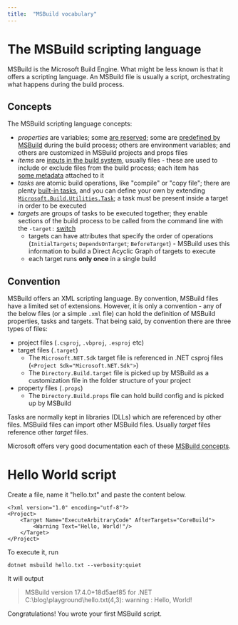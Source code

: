 ```yaml
---
title:  "MSBuild vocabulary"
---
```


# The MSBuild scripting language

MSBuild is the Microsoft Build Engine. What might be less known is that it offers a scripting language. An MSBuild file is usually a script, orchestrating what happens during the build process.

## Concepts

The MSBuild scripting language concepts:
- *properties* are variables; some [are reserved](https://learn.microsoft.com/en-us/visualstudio/msbuild/common-msbuild-project-properties); some are [predefined by MSBuild](https://learn.microsoft.com/en-us/visualstudio/msbuild/msbuild-reserved-and-well-known-properties) during the build process; others are environment variables; and others are customized in MSBuild projects and props files
- *items* are [inputs in the build system](https://learn.microsoft.com/en-us/visualstudio/msbuild/common-msbuild-project-items), usually files - these are used to include or exclude files from the build process; each item has [some metadata](https://learn.microsoft.com/en-us/visualstudio/msbuild/msbuild-well-known-item-metadata) attached to it
- *tasks* are atomic build operations, like "compile" or "copy file"; there are plenty [built-in tasks](https://learn.microsoft.com/en-us/visualstudio/msbuild/msbuild-task-reference), and you can define your own by extending [`Microsoft.Build.Utilities.Task`](https://learn.microsoft.com/en-us/dotnet/api/microsoft.build.utilities.task); a task must be present inside a target in order to be executed
- *targets* are groups of tasks to be executed together; they enable sections of the build process to be called from the command line with the `-target:` [switch](https://learn.microsoft.com/en-us/visualstudio/msbuild/msbuild-command-line-reference)
  - targets can have attributes that specify the order of operations (`InitialTargets`; `DependsOnTarget`; `BeforeTarget`) - MSBuild uses this information to build a Direct Acyclic Graph of targets to execute
  - each target runs **only once** in a single build

## Convention

MSBuild offers an XML scripting language. By convention, MSBuild files have a limited set of extensions. However, it is only a convention - any of the below files (or a simple `.xml` file) can hold the definition of MSBuild properties, tasks and targets. That being said, by convention there are three types of files:
- project files (`.csproj`, `.vbproj`, `.esproj` etc)
- target files (`.target`)
  - The `Microsoft.NET.Sdk` target file is referenced in .NET csproj files (`<Project Sdk="Microsoft.NET.Sdk">`)
  - The `Directory.Build.target` file is picked up by MSBuild as a customization file in the folder structure of your project
- property files (`.props`)
  - The `Directory.Build.props` file can hold build config and is picked up by MSBuild

Tasks are normally kept in libraries (DLLs) which are referenced by other files.
MSBuild files can import other MSBuild files. Usually *target* files reference other *target* files.

Microsoft offers very good documentation each of these [MSBuild concepts](https://learn.microsoft.com/en-us/visualstudio/msbuild/msbuild-concepts).

# Hello World script

Create a file, name it "hello.txt" and paste the content below.

```
<?xml version="1.0" encoding="utf-8"?>
<Project>
	<Target Name="ExecuteArbitraryCode" AfterTargets="CoreBuild">
		<Warning Text="Hello, World!"/>
	</Target>
</Project>
```

To execute it, run

```
dotnet msbuild hello.txt --verbosity:quiet
```
It will output

> MSBuild version 17.4.0+18d5aef85 for .NET
> C:\blog\playground\hello.txt(4,3): warning : Hello, World!

Congratulations! You wrote your first MSBuild script.
